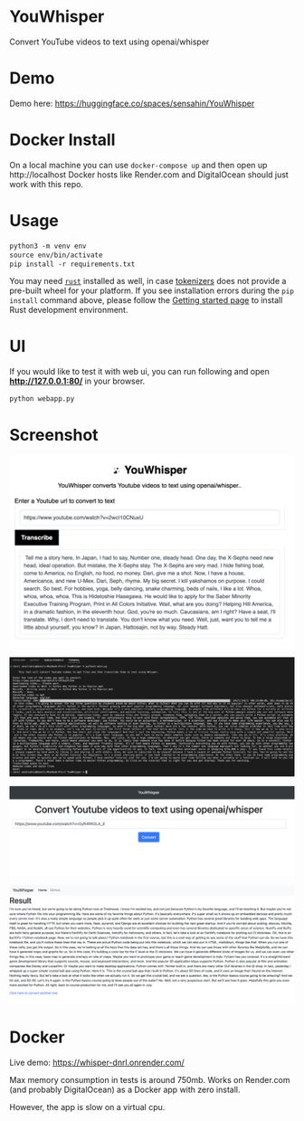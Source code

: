 # YouWhisper
Convert YouTube videos to text using openai/whisper

# Demo

Demo here: https://huggingface.co/spaces/sensahin/YouWhisper

# Docker Install

On a local machine you can use `docker-compose up` and then open up http://localhost
Docker hosts like Render.com and DigitalOcean should just work with this repo.

# Usage

    python3 -m venv env
    source env/bin/activate
    pip install -r requirements.txt


You may need [`rust`](http://rust-lang.org) installed as well, in case [tokenizers](https://pypi.org/project/tokenizers/) does not provide a pre-built wheel for your platform. If you see installation errors during the `pip install` command above, please follow the [Getting started page](https://www.rust-lang.org/learn/get-started) to install Rust development environment.

# UI

If you would like to test it with web ui, you can run following and open **http://127.0.0.1:80/** in your browser.

```bash
python webapp.py
```

# Screenshot

![Screenshot5](screenshot5.png)

![Screenshot](screenshot.png)

![Screenshot2](screenshot2.png)

![Screenshot3](screenshot3.png)

# Docker

Live demo: https://whisper-dnrl.onrender.com/

Max memory consumption in tests is around 750mb. Works on Render.com (and probably DigitalOcean) as a Docker app with zero install.

However, the app is slow on a virtual cpu.
